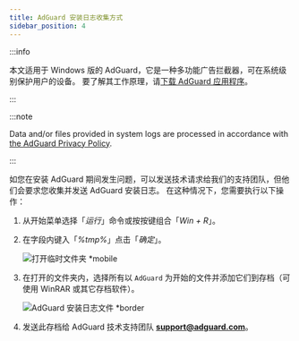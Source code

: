 ```yaml
---
title: AdGuard 安装日志收集方式
sidebar_position: 4
---
```


:::info

本文适用于 Windows 版的 AdGuard，它是一种多功能广告拦截器，可在系统级别保护用户的设备。 要了解其工作原理，请[下载 AdGuard 应用程序](https://agrd.io/download-kb-adblock)。

:::

:::note

Data and/or files provided in system logs are processed in accordance with [the AdGuard Privacy Policy](https://adguard.com/en/privacy.html).

:::

如您在安装 AdGuard 期间发生问题，可以发送技术请求给我们的支持团队，但他们会要求您收集并发送 AdGuard 安装日志。 在这种情况下，您需要执行以下操作：

1. 从开始菜单选择「*运行*」命令或按按键组合「*Win + R*」。

1. 在字段内键入「*%tmp%*」点击「*确定*」。

    ![打开临时文件夹 *mobile](https://cdn.adtidy.org/content/kb/ad_blocker/windows/solving-problems/install-logs-1.png)

1. 在打开的文件夹内，选择所有以 `AdGuard` 为开始的文件并添加它们到存档（可使用 WinRAR 或其它存档软件）。

    ![AdGuard 安装日志文件 *border](https://cdn.adtidy.org/content/kb/ad_blocker/windows/solving-problems/install-logs-2.png)

1. 发送此存档给 AdGuard 技术支持团队 **support@adguard.com**。

